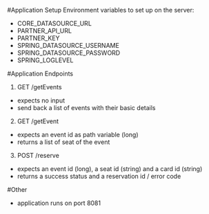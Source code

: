 #Application Setup
Environment variables to set up on the server:
- CORE_DATASOURCE_URL
- PARTNER_API_URL
- PARTNER_KEY
- SPRING_DATASOURCE_USERNAME
- SPRING_DATASOURCE_PASSWORD
- SPRING_LOGLEVEL

#Application Endpoints
1. GET /getEvents
- expects no input
- send back a list of events with their basic details

2. GET /getEvent
- expects an event id as path variable (long)
- returns a list of seat of the event

3. POST /reserve
- expects an event id (long), a seat id (string) and a card id (string)
- returns a success status and a reservation id / error code 

#Other
- application runs on port 8081


